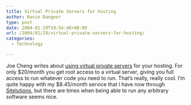 ```yaml
---
title: Virtual Private Servers for hosting
author: Kevin Dangoor
type: post
date: 2004-01-29T19:54:48+00:00
url: /2004/01/29/virtual-private-servers-for-hosting/
categories:
  - Technology

---
```

Joe Cheng writes about [using virtual private servers][1] for your hosting. For only $20/month you get root access to a virtual server, giving you full access to run whatever code you need to run. That&#8217;s really, really cool. I&#8217;m quite happy with my $8.45/month service that I have now through [Sitelutions][2], but there are times when being able to run any arbitrary software seems nice.

 [1]: http://www.joecheng.com/blog/entries/VirtualPrivateServersrock.html "whatever"
 [2]: http://www.sitelutions.com